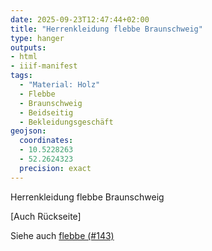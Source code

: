 ```yaml
---
date: 2025-09-23T12:47:44+02:00
title: "Herrenkleidung flebbe Braunschweig"
type: hanger
outputs:
- html
- iiif-manifest
tags:
  - "Material: Holz"
  - Flebbe
  - Braunschweig
  - Beidseitig
  - Bekleidungsgeschäft
geojson:
  coordinates:
  - 10.5228263
  - 52.2624323
  precision: exact
---
```


Herrenkleidung
flebbe
Braunschweig

[Auch Rückseite]

<div class="notes">
  Siehe auch <a href="/post/143">flebbe (#143)</a>
</div>
